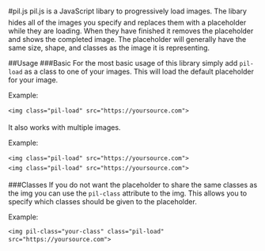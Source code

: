 #pil.js
pil.js is a JavaScript libary to progressively load images. The libary hides all of the images you specify and replaces them with a placeholder while they are loading.
When they have finished it removes the placeholder and shows the completed image. The placeholder will generally have the same size, shape, and classes as the image it
is representing. 

##Usage
###Basic
For the most basic usage of this library simply add `pil-load` as a class to one of your images. This will load the default placeholder for your image. 

Example:
```
<img class="pil-load" src="https://yoursource.com">
```

It also works with multiple images.

Example: 
```
<img class="pil-load" src="https://yoursource.com">
<img class="pil-load" src="https://yoursource.com">
```

###Classes
If you do not want the placeholder to share the same classes as the img you can use the `pil-class` attribute to the img. This allows you
to specify which classes should be given to the placeholder. 

Example:
```
<img pil-class="your-class" class="pil-load" src="https://yoursource.com">
```